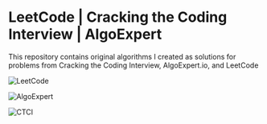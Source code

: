 # LeetCode | Cracking the Coding Interview | AlgoExpert
This repository contains original algorithms I created as solutions for problems from Cracking the Coding Interview, AlgoExpert.io, and LeetCode

![LeetCode](https://github.com/noahjpark/Algorithms/blob/master/images/LeetCode.png?raw=true)

![AlgoExpert](https://github.com/noahjpark/Algorithms/blob/master/images/social-logo.png?raw=true)

![CTCI](https://github.com/noahjpark/Algorithms/blob/master/images/ctci.png?raw=true)
